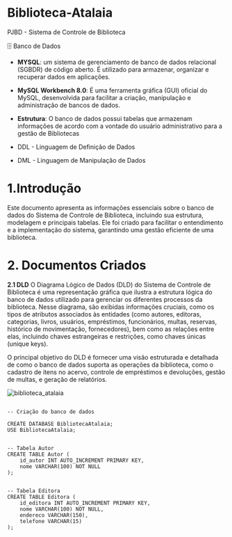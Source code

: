 # Biblioteca-Atalaia
PJBD - Sistema de Controle de Biblioteca

🗄️ Banco de Dados
- **MYSQL**: um sistema de gerenciamento de banco de dados relacional (SGBDR) de código aberto. É utilizado para armazenar, organizar e recuperar dados em aplicações.
- **MySQL Workbench 8.0**: É uma ferramenta gráfica (GUI) oficial do MySQL, desenvolvida para facilitar a criação, manipulação e administração de bancos de dados.
- **Estrutura**: O banco de dados possui tabelas que armazenam informações de acordo com a vontade do usuário administrativo para a gestão de Bibliotecas

- DDL - Linguagem de Definição de Dados
- DML - Linguagem de Manipulação de Dados

# 1.Introdução

Este documento apresenta as informações essenciais sobre o banco de dados do Sistema de Controle de Biblioteca, incluindo sua estrutura, modelagem e principais tabelas. Ele foi criado para facilitar o entendimento e a implementação do sistema, garantindo uma gestão eficiente de uma biblioteca.

# 2. Documentos Criados

**2.1 DLD**
O Diagrama Lógico de Dados (DLD) do Sistema de Controle de Biblioteca é uma representação gráfica que ilustra a estrutura lógica do banco de dados utilizado para gerenciar os diferentes processos da biblioteca. Nesse diagrama, são exibidas informações cruciais, como os tipos de atributos associados às entidades (como autores, editoras, categorias, livros, usuários, empréstimos, funcionários, multas, reservas, histórico de movimentação, fornecedores), bem como as relações entre elas, incluindo chaves estrangeiras e restrições, como chaves únicas (unique keys).

O principal objetivo do DLD é fornecer uma visão estruturada e detalhada de como o banco de dados suporta as operações da biblioteca, como o cadastro de itens no acervo, controle de empréstimos e devoluções, gestão de multas, e geração de relatórios.


![biblioteca_atalaia](https://github.com/user-attachments/assets/ce824463-3193-4e48-a0f6-43ecbd737d16)



```Código do banco de dados para criar a Biblioteca Atalaia

-- Criação do banco de dados

CREATE DATABASE BibliotecaAtalaia;
USE BibliotecaAtalaia;


-- Tabela Autor
CREATE TABLE Autor (
    id_autor INT AUTO_INCREMENT PRIMARY KEY,
    nome VARCHAR(100) NOT NULL
);


-- Tabela Editora
CREATE TABLE Editora (
    id_editora INT AUTO_INCREMENT PRIMARY KEY,
    nome VARCHAR(100) NOT NULL,
    endereco VARCHAR(150),
    telefone VARCHAR(15)
);


